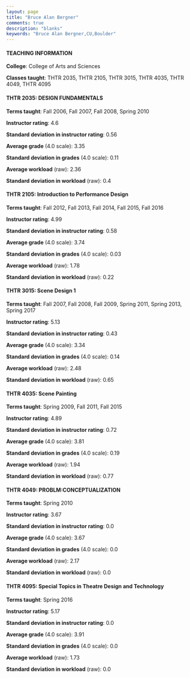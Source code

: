 ```yaml
---
layout: page
title: "Bruce Alan Bergner" 
comments: true
description: "blanks"
keywords: "Bruce Alan Bergner,CU,Boulder"
---
```

<head>
<script src="https://ajax.googleapis.com/ajax/libs/jquery/2.1.3/jquery.min.js"></script>
<script src="https://dl.dropboxusercontent.com/s/pc42nxpaw1ea4o9/highcharts.js?dl=0"></script>
<!-- <script src="../assets/js/highcharts.js"></script> -->
<style type="text/css">@font-face {
	font-family: "Bebas Neue";
	src: url(https://www.filehosting.org/file/details/544349/BebasNeue Regular.otf) format("opentype");
	}
	h1.Bebas { 
		font-family: "Bebas Neue", Verdana, Tahoma;
	}
</style>
</head>
	   
#### TEACHING INFORMATION

**College**: College of Arts and Sciences

**Classes taught**: THTR 2035, THTR 2105, THTR 3015, THTR 4035, THTR 4049, THTR 4095

#### THTR 2035: DESIGN FUNDAMENTALS

**Terms taught**: Fall 2006, Fall 2007, Fall 2008, Spring 2010

**Instructor rating**: 4.6

**Standard deviation in instructor rating**: 0.56

**Average grade** (4.0 scale): 3.35

**Standard deviation in grades** (4.0 scale): 0.11

**Average workload** (raw): 2.36

**Standard deviation in workload** (raw): 0.4

#### THTR 2105: Introduction to Performance Design

**Terms taught**: Fall 2012, Fall 2013, Fall 2014, Fall 2015, Fall 2016

**Instructor rating**: 4.99

**Standard deviation in instructor rating**: 0.58

**Average grade** (4.0 scale): 3.74

**Standard deviation in grades** (4.0 scale): 0.03

**Average workload** (raw): 1.78

**Standard deviation in workload** (raw): 0.22

#### THTR 3015: Scene Design 1

**Terms taught**: Fall 2007, Fall 2008, Fall 2009, Spring 2011, Spring 2013, Spring 2017

**Instructor rating**: 5.13

**Standard deviation in instructor rating**: 0.43

**Average grade** (4.0 scale): 3.34

**Standard deviation in grades** (4.0 scale): 0.14

**Average workload** (raw): 2.48

**Standard deviation in workload** (raw): 0.65

#### THTR 4035: Scene Painting

**Terms taught**: Spring 2009, Fall 2011, Fall 2015

**Instructor rating**: 4.89

**Standard deviation in instructor rating**: 0.72

**Average grade** (4.0 scale): 3.81

**Standard deviation in grades** (4.0 scale): 0.19

**Average workload** (raw): 1.94

**Standard deviation in workload** (raw): 0.77

#### THTR 4049: PROBLM:CONCEPTUALIZATION

**Terms taught**: Spring 2010

**Instructor rating**: 3.67

**Standard deviation in instructor rating**: 0.0

**Average grade** (4.0 scale): 3.67

**Standard deviation in grades** (4.0 scale): 0.0

**Average workload** (raw): 2.17

**Standard deviation in workload** (raw): 0.0

#### THTR 4095: Special Topics in Theatre Design and Technology

**Terms taught**: Spring 2016

**Instructor rating**: 5.17

**Standard deviation in instructor rating**: 0.0

**Average grade** (4.0 scale): 3.91

**Standard deviation in grades** (4.0 scale): 0.0

**Average workload** (raw): 1.73

**Standard deviation in workload** (raw): 0.0

